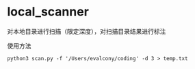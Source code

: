 # local_scanner
对本地目录进行扫描（限定深度），对扫描目录结果进行标注

使用方法
```commandline
python3 scan.py -f '/Users/evalcony/coding' -d 3 > temp.txt
```
